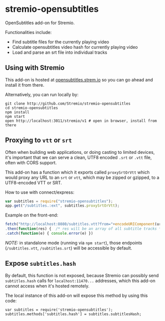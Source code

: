 # stremio-opensubtitles

OpenSubtitles add-on for Stremio.

Functionalities include:

* Find subtitle files for the currently playing video
* Calculate opensubtitles video hash for currently playing video
* Load and parse an srt file into individual tracks

## Using with Stremio

This add-on is hosted at [opensubtitles.strem.io](http://opensubtitles.strem.io/stremio/v1) so you can go ahead and install it from there. 

Alternatively, you can run locally by:

```
git clone http://github.com/Stremio/stremio-opensubtitles
cd stremio-opensubtitles
npm install
npm start
open http://localhost:3011/stremio/v1 # open in browser, install from there
```

## Proxying to `vtt` or `srt`

Often when building web applications, or doing casting to limited devices, it's important that we can serve a clean, UTF8 encoded `.srt` or `.vtt` file, often with CORS support.

This add-on has a function which it exports called `proxySrtOrVtt` which would proxy any URL to an `srt` or `vtt`, which may be zipped or gzipped, to a UTF8-encoded VTT or SRT.

How to use with connect/express:

```javascript
var subtitles = require("stremio-opensubtitles");
app.get("/subtitles.:ext", subtitles.proxySrtOrVtt);
```

Example on the front-end:

```javascript
fetch("http://localhost:8080/subtitles.vtt?from="+encodeURIComponent(urlToOpenSubtitlesGz))
.then(function(res) {  /* res will be an array of all subtitle tracks */})
.catch(function(e) { console.error(e) })
```

*NOTE:* in standalone mode (running via `npm start`), those endpoints (`/subtitles.vtt`, `/subtitles.srt`) will be accessible by default.

## Expose `subtitles.hash`

By default, this function is not exposed, because Stremio can possibly send `subtitles.hash` calls for `localhost:11470...` addresses, which this add-on cannot access when it's hosted remotely. 

The local instance of this add-on will expose this method by using this code:

```
var subtitles = require('stremio-opensubtitles');
subtitles.methods['subtitles.hash'] = subtitles.subtitlesHash;
```
